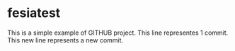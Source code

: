 # fesiatest
This is a simple example of GITHUB project.
This line representes 1 commit.
This new line represents a new commit.
